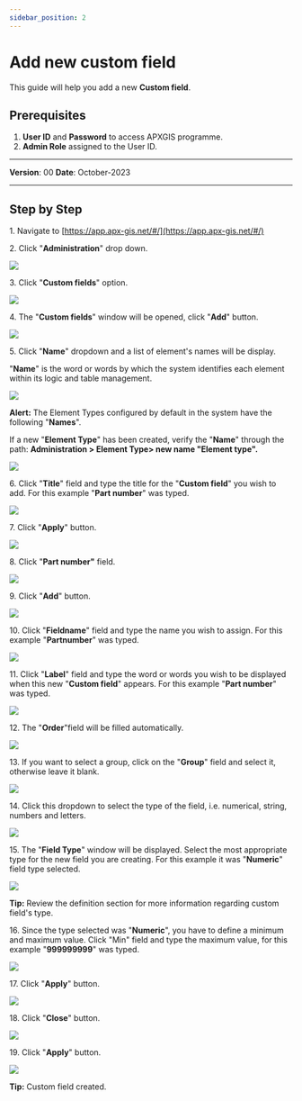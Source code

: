 ```yaml
---
sidebar_position: 2
---
```


# Add new custom field

This guide will help you add a new **Custom field**.

## **Prerequisites**
1.	**User ID** and **Password** to access APXGIS programme.
2.	**Admin Role** assigned to the User ID.

------------

**Version**: 00
**Date**: October-2023

------------
## **Step by Step**


1\. Navigate to [https://app.apx-gis.net/#/](https://app.apx-gis.net/#/)


2\. Click "**Administration**" drop down.

![](https://ajeuwbhvhr.cloudimg.io/colony-recorder.s3.amazonaws.com/files/2023-11-22/ad6d29ec-0159-4732-97b9-f4da8dafcc32/ascreenshot.jpeg?tl_px=0,0&br_px=688,384&force_format=png&width=688&wat_scale=61&wat=1&wat_opacity=1&wat_gravity=northwest&wat_url=https://colony-recorder.s3.amazonaws.com/images/watermarks/14B8A6_standard.png&wat_pad=87,45)


3\. Click "**Custom fields**" option. 

![](https://ajeuwbhvhr.cloudimg.io/colony-recorder.s3.amazonaws.com/files/2023-11-22/661bfc81-47a2-4f33-b130-7c4be825e410/ascreenshot.jpeg?tl_px=0,0&br_px=764,427&force_format=png&width=764&wat_scale=68&wat=1&wat_opacity=1&wat_gravity=northwest&wat_url=https://colony-recorder.s3.amazonaws.com/images/watermarks/14B8A6_standard.png&wat_pad=61,181)


4\. The "**Custom fields**" window will be opened, click "**Add**" button.

![](https://ajeuwbhvhr.cloudimg.io/colony-recorder.s3.amazonaws.com/files/2023-11-22/24f8dba8-58c4-41d2-a220-22f81a6dc38d/ascreenshot.jpeg?tl_px=0,0&br_px=953,891&force_format=png&width=1120.0&wat=1&wat_opacity=1&wat_gravity=northwest&wat_url=https://colony-recorder.s3.amazonaws.com/images/watermarks/14B8A6_standard.png&wat_pad=307,984)


5\. Click "**Name**" dropdown and a list of element's names will be display.

"**Name**" is the word or words by which the system identifies each element within its logic and table management.

![](https://ajeuwbhvhr.cloudimg.io/colony-recorder.s3.amazonaws.com/files/2023-11-22/01ea04e5-e7e5-4091-93ca-feb386534666/ascreenshot.jpeg?tl_px=0,0&br_px=953,549&force_format=png&width=983&wat_scale=87&wat=1&wat_opacity=1&wat_gravity=northwest&wat_url=https://colony-recorder.s3.amazonaws.com/images/watermarks/14B8A6_standard.png&wat_pad=587,23)


**Alert:** The Element Types configured by default in the system have the following "**Names**".

If a new "**Element Type**" has been created, verify the "**Name**" through the path:
**Administration &gt; Element Type&gt; new name "Element type".**

![](https://ajeuwbhvhr.cloudimg.io/colony-recorder.s3.amazonaws.com/files/2023-11-22/700d958d-2ee5-491a-ab2f-be33ba51ed67/screenshot.png?tl_px=0,0&br_px=430,481&force_format=png&width=768)


6\. Click "**Title**" field and type the title for the "**Custom field**" you wish to add. For this example "**Part number**" was typed.

![](https://ajeuwbhvhr.cloudimg.io/colony-recorder.s3.amazonaws.com/files/2023-11-22/69c10d0e-cadc-46a2-96cc-f4b4eb2a01a7/user_cropped_screenshot.jpeg?tl_px=0,0&br_px=953,891&force_format=png&width=1120.0&wat=1&wat_opacity=1&wat_gravity=northwest&wat_url=https://colony-recorder.s3.amazonaws.com/images/watermarks/14B8A6_standard.png&wat_pad=147,79)


7\. Click "**Apply**" button.

![](https://ajeuwbhvhr.cloudimg.io/colony-recorder.s3.amazonaws.com/files/2023-11-22/e2051123-0800-4dc2-bdb3-234a3405a374/ascreenshot.jpeg?tl_px=0,0&br_px=953,891&force_format=png&width=1120.0&wat=1&wat_opacity=1&wat_gravity=northwest&wat_url=https://colony-recorder.s3.amazonaws.com/images/watermarks/14B8A6_standard.png&wat_pad=305,988)


8\. Click "**Part number"** field.

![](https://ajeuwbhvhr.cloudimg.io/colony-recorder.s3.amazonaws.com/files/2023-11-22/a49b6ffa-2b26-43da-b2af-14f858c8dbfd/ascreenshot.jpeg?tl_px=0,0&br_px=953,891&force_format=png&width=1120.0&wat=1&wat_opacity=1&wat_gravity=northwest&wat_url=https://colony-recorder.s3.amazonaws.com/images/watermarks/14B8A6_standard.png&wat_pad=56,68)


9\. Click "**Add**" button.

![](https://ajeuwbhvhr.cloudimg.io/colony-recorder.s3.amazonaws.com/files/2023-11-22/d4be7a5f-73bb-451b-8981-6cbd757ebe57/ascreenshot.jpeg?tl_px=0,0&br_px=953,769&force_format=png&width=1120.0&wat=1&wat_opacity=1&wat_gravity=northwest&wat_url=https://colony-recorder.s3.amazonaws.com/images/watermarks/14B8A6_standard.png&wat_pad=664,175)


10\. Click "**Fieldname**" field and type the name you wish to assign. For this example "**Partnumber**" was typed.

![](https://ajeuwbhvhr.cloudimg.io/colony-recorder.s3.amazonaws.com/files/2023-11-22/5f54bf67-72a1-4b19-a5fa-24ffce27500f/user_cropped_screenshot.jpeg?tl_px=0,0&br_px=859,480&force_format=png&width=860&wat_scale=76&wat=1&wat_opacity=1&wat_gravity=northwest&wat_url=https://colony-recorder.s3.amazonaws.com/images/watermarks/14B8A6_standard.png&wat_pad=85,64)


11\. Click "**Label**" field and type the word or words you wish to be displayed when this new "**Custom field**" appears. For this example "**Part number**" was typed.

![](https://ajeuwbhvhr.cloudimg.io/colony-recorder.s3.amazonaws.com/files/2023-11-22/6a8ef289-6f39-458a-b189-2f4edf35b938/ascreenshot.jpeg?tl_px=0,0&br_px=688,384&force_format=png&width=688&wat_scale=61&wat=1&wat_opacity=1&wat_gravity=northwest&wat_url=https://colony-recorder.s3.amazonaws.com/images/watermarks/14B8A6_standard.png&wat_pad=179,117)


12\. The "**Order**"field will be filled automatically.

![](https://ajeuwbhvhr.cloudimg.io/colony-recorder.s3.amazonaws.com/files/2023-11-22/2d90f39c-3f93-4e7d-9eb8-43488f5022dd/user_cropped_screenshot.jpeg?tl_px=0,0&br_px=953,891&force_format=png&width=1120.0)


13\. If you want to select a group, click on the "**Group**" field and select it, otherwise leave it blank.

![](https://ajeuwbhvhr.cloudimg.io/colony-recorder.s3.amazonaws.com/files/2023-11-22/9f34a247-e3a6-4117-a8ae-136207626554/ascreenshot.jpeg?tl_px=0,0&br_px=859,480&force_format=png&width=860&wat_scale=76&wat=1&wat_opacity=1&wat_gravity=northwest&wat_url=https://colony-recorder.s3.amazonaws.com/images/watermarks/14B8A6_standard.png&wat_pad=142,180)


14\. Click this dropdown to select the type of the field, i.e. numerical, string, numbers and letters.

![](https://ajeuwbhvhr.cloudimg.io/colony-recorder.s3.amazonaws.com/files/2023-11-22/af61b7f5-17d8-4180-912a-87a338774847/ascreenshot.jpeg?tl_px=0,0&br_px=953,549&force_format=png&width=983&wat_scale=87&wat=1&wat_opacity=1&wat_gravity=northwest&wat_url=https://colony-recorder.s3.amazonaws.com/images/watermarks/14B8A6_standard.png&wat_pad=117,229)


15\. The "**Field Type**" window will be displayed. Select the most appropriate type for the new field you are creating. For this example it was "**Numeric**" field type selected.

![](https://ajeuwbhvhr.cloudimg.io/colony-recorder.s3.amazonaws.com/files/2023-11-22/5fdb3297-94bb-481f-9ead-c98f54a50ec2/screenshot.png?tl_px=0,14&br_px=641,655&force_format=png&width=1120.0)

**Tip:** Review the definition section for more information regarding custom field's type.


16\. Since the type selected was "**Numeric**", you have to define a minimum and maximum value. Click "Min" field and type the maximum value, for this example "**999999999**" was typed.

![](https://ajeuwbhvhr.cloudimg.io/colony-recorder.s3.amazonaws.com/files/2023-11-22/79b7bbf3-48f1-4449-a5ef-c72f3b5223ae/ascreenshot.jpeg?tl_px=0,0&br_px=953,891&force_format=png&width=1120.0&wat=1&wat_opacity=1&wat_gravity=northwest&wat_url=https://colony-recorder.s3.amazonaws.com/images/watermarks/14B8A6_standard.png&wat_pad=194,357)


17\. Click "**Apply**" button.

![](https://ajeuwbhvhr.cloudimg.io/colony-recorder.s3.amazonaws.com/files/2023-11-22/31fcd757-0d61-4d0d-84d6-a4918fc183aa/ascreenshot.jpeg?tl_px=0,0&br_px=953,891&force_format=png&width=1120.0&wat=1&wat_opacity=1&wat_gravity=northwest&wat_url=https://colony-recorder.s3.amazonaws.com/images/watermarks/14B8A6_standard.png&wat_pad=217,993)


18\. Click "**Close**" button.

![](https://ajeuwbhvhr.cloudimg.io/colony-recorder.s3.amazonaws.com/files/2023-11-22/945b9bca-a816-4fbc-b9ba-40280cb20dbf/ascreenshot.jpeg?tl_px=0,0&br_px=953,891&force_format=png&width=1120.0&wat=1&wat_opacity=1&wat_gravity=northwest&wat_url=https://colony-recorder.s3.amazonaws.com/images/watermarks/14B8A6_standard.png&wat_pad=229,992)


19\. Click "**Apply**" button.

![](https://ajeuwbhvhr.cloudimg.io/colony-recorder.s3.amazonaws.com/files/2023-11-23/45096fd2-0a60-4e34-b411-21ea51fbc8bd/user_cropped_screenshot.jpeg?tl_px=0,0&br_px=953,891&force_format=png&width=1120.0&wat=1&wat_opacity=1&wat_gravity=northwest&wat_url=https://colony-recorder.s3.amazonaws.com/images/watermarks/14B8A6_standard.png&wat_pad=337,980)

**Tip:** Custom field created.
